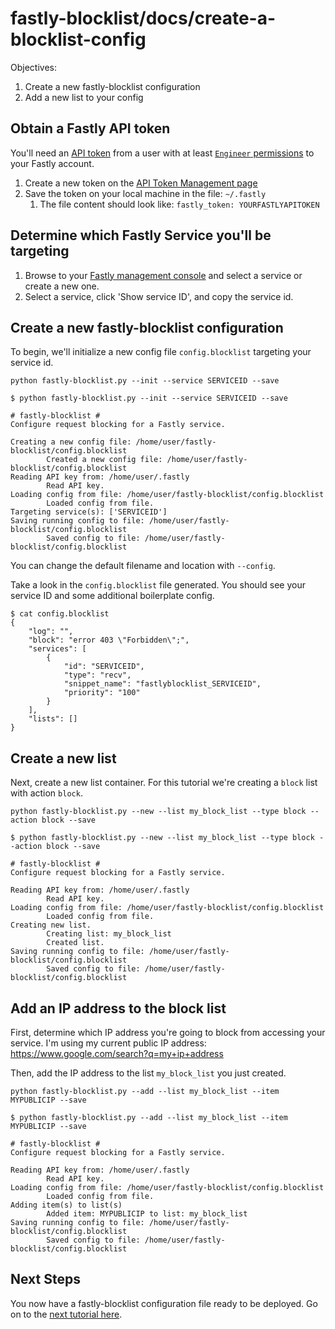 # fastly-blocklist/docs/create-a-blocklist-config

Objectives:
1. Create a new fastly-blocklist configuration 
1. Add a new list to your config

## Obtain a Fastly API token

You'll need an [API token](https://docs.fastly.com/en/guides/using-api-tokens) from a user with at least [`Engineer` permissions](https://docs.fastly.com/en/guides/configuring-user-roles-and-permissions) to your Fastly account.

1. Create a new token on the [API Token Management page](https://manage.fastly.com/account/personal/tokens)
1. Save the token on your local machine in the file: `~/.fastly`
    1. The file content should look like: `fastly_token: YOURFASTLYAPITOKEN`

## Determine which Fastly Service you'll be targeting

1. Browse to your [Fastly management console](https://manage.fastly.com/services/all) and select a service or create a new one.
1. Select a service, click 'Show service ID', and copy the service id.

## Create a new fastly-blocklist configuration

To begin, we'll initialize a new config file `config.blocklist` targeting your service id.

`python fastly-blocklist.py --init --service SERVICEID --save`

```
$ python fastly-blocklist.py --init --service SERVICEID --save

# fastly-blocklist #
Configure request blocking for a Fastly service.

Creating a new config file: /home/user/fastly-blocklist/config.blocklist
        Created a new config file: /home/user/fastly-blocklist/config.blocklist
Reading API key from: /home/user/.fastly
        Read API key.
Loading config from file: /home/user/fastly-blocklist/config.blocklist
        Loaded config from file.
Targeting service(s): ['SERVICEID']
Saving running config to file: /home/user/fastly-blocklist/config.blocklist
        Saved config to file: /home/user/fastly-blocklist/config.blocklist
```

You can change the default filename and location with `--config`.

Take a look in the `config.blocklist` file generated. You should see your service ID and some additional boilerplate config.

```
$ cat config.blocklist
{
    "log": "",
    "block": "error 403 \"Forbidden\";",
    "services": [
        {
            "id": "SERVICEID",
            "type": "recv",
            "snippet_name": "fastlyblocklist_SERVICEID",
            "priority": "100"
        }
    ],
    "lists": []
}
```

## Create a new list

Next, create a new list container. For this tutorial we're creating a `block` list with action `block`.

`python fastly-blocklist.py --new --list my_block_list --type block --action block --save`

```
$ python fastly-blocklist.py --new --list my_block_list --type block --action block --save

# fastly-blocklist #
Configure request blocking for a Fastly service.

Reading API key from: /home/user/.fastly
        Read API key.
Loading config from file: /home/user/fastly-blocklist/config.blocklist
        Loaded config from file.
Creating new list.
        Creating list: my_block_list
        Created list.
Saving running config to file: /home/user/fastly-blocklist/config.blocklist
        Saved config to file: /home/user/fastly-blocklist/config.blocklist
```

## Add an IP address to the block list

First, determine which IP address you're going to block from accessing your service. I'm using my current public IP address: https://www.google.com/search?q=my+ip+address

Then, add the IP address to the list `my_block_list` you just created.

`python fastly-blocklist.py --add --list my_block_list --item MYPUBLICIP --save`

```
$ python fastly-blocklist.py --add --list my_block_list --item MYPUBLICIP --save

# fastly-blocklist #
Configure request blocking for a Fastly service.

Reading API key from: /home/user/.fastly
        Read API key.
Loading config from file: /home/user/fastly-blocklist/config.blocklist
        Loaded config from file.
Adding item(s) to list(s)
        Added item: MYPUBLICIP to list: my_block_list
Saving running config to file: /home/user/fastly-blocklist/config.blocklist
        Saved config to file: /home/user/fastly-blocklist/config.blocklist
```

## Next Steps
You now have a fastly-blocklist configuration file ready to be deployed. Go on to the [next tutorial here](deploy-blocklist-to-service.md).
